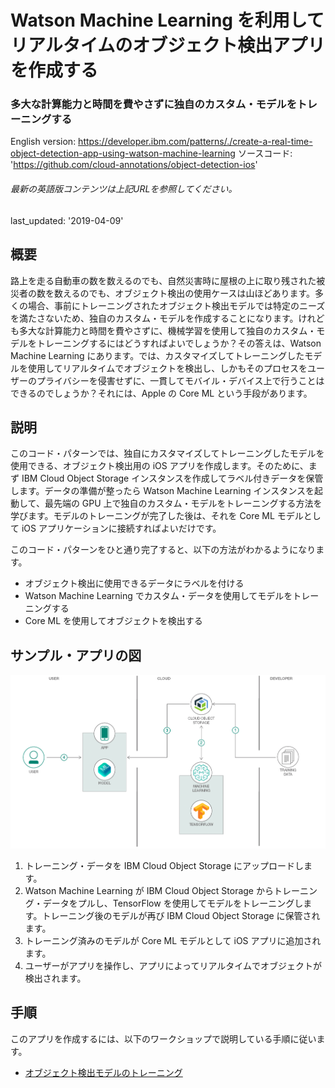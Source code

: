 # Watson Machine Learning を利用してリアルタイムのオブジェクト検出アプリを作成する

### 多大な計算能力と時間を費やさずに独自のカスタム・モデルをトレーニングする

English version: https://developer.ibm.com/patterns/./create-a-real-time-object-detection-app-using-watson-machine-learning
  ソースコード: 'https://github.com/cloud-annotations/object-detection-ios'

###### 最新の英語版コンテンツは上記URLを参照してください。
last_updated: '2019-04-09'

 
## 概要

路上を走る自動車の数を数えるのでも、自然災害時に屋根の上に取り残された被災者の数を数えるのでも、オブジェクト検出の使用ケースは山ほどあります。多くの場合、事前にトレーニングされたオブジェクト検出モデルでは特定のニーズを満たさないため、独自のカスタム・モデルを作成することになります。けれども多大な計算能力と時間を費やさずに、機械学習を使用して独自のカスタム・モデルをトレーニングするにはどうすればよいでしょうか？その答えは、Watson Machine Learning にあります。では、カスタマイズしてトレーニングしたモデルを使用してリアルタイムでオブジェクトを検出し、しかもそのプロセスをユーザーのプライバシーを侵害せずに、一貫してモバイル・デバイス上で行うことはできるのでしょうか？それには、Apple の Core ML という手段があります。

## 説明

このコード・パターンでは、独自にカスタマイズしてトレーニングしたモデルを使用できる、オブジェクト検出用の iOS アプリを作成します。そのために、まず IBM Cloud Object Storage インスタンスを作成してラベル付きデータを保管します。データの準備が整ったら Watson Machine Learning インスタンスを起動して、最先端の GPU 上で独自のカスタム・モデルをトレーニングする方法を学びます。モデルのトレーニングが完了した後は、それを Core ML モデルとして iOS アプリケーションに接続すればよいだけです。

このコード・パターンをひと通り完了すると、以下の方法がわかるようになります。

* オブジェクト検出に使用できるデータにラベルを付ける
* Watson Machine Learning でカスタム・データを使用してモデルをトレーニングする
* Core ML を使用してオブジェクトを検出する

## サンプル・アプリの図

![Watson ML を使用して構築されたコンピューター・ビジョン・アプリを示す図](./images/flow-build-computer-vision-app-watson-ml.png)

1. トレーニング・データを IBM Cloud Object Storage にアップロードします。
1. Watson Machine Learning が IBM Cloud Object Storage からトレーニング・データをプルし、TensorFlow を使用してモデルをトレーニングします。トレーニング後のモデルが再び IBM Cloud Object Storage に保管されます。
1. トレーニング済みのモデルが Core ML モデルとして iOS アプリに追加されます。
1. ユーザーがアプリを操作し、アプリによってリアルタイムでオブジェクトが検出されます。

## 手順

このアプリを作成するには、以下のワークショップで説明している手順に従います。

* [オブジェクト検出モデルのトレーニング](https://cloud-annotations.github.io/training/object-detection/cli/)
